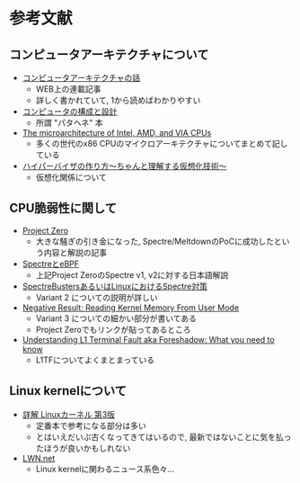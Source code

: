 # 参考文献

## コンピュータアーキテクチャについて
* [コンピュータアーキテクチャの話](https://news.mynavi.jp/series/architecture)
  * WEB上の連載記事
  * 詳しく書かれていて, 1から読めばわかりやすい
* [コンピュータの構成と設計](https://www.amazon.co.jp/dp/B00UJ42A0K/)
  * 所謂 "パタヘネ" 本
* [The microarchitecture of Intel, AMD, and VIA CPUs](https://www.agner.org/optimize/microarchitecture.pdf)
  * 多くの世代のx86 CPUのマイクロアーキテクチャについてまとめて記している
* [ハイパーバイザの作り方～ちゃんと理解する仮想化技術～](https://syuu1228.github.io/howto_implement_hypervisor/)
  * 仮想化関係について

## CPU脆弱性に関して
* [Project Zero](https://googleprojectzero.blogspot.com/2018/01/reading-privileged-memory-with-side.html)
  * 大きな騒ぎの引き金になった, Spectre/MeltdownのPoCに成功したという内容と解説の記事
* [SpectreとeBPF](http://mmi.hatenablog.com/entry/2018/02/02/003325)
  * 上記Project ZeroのSpectre v1, v2に対する日本語解説
* [SpectreBustersあるいはLinuxにおけるSpectre対策](https://www.slideshare.net/mhiramat/spectrebusterslinuxspectre)
  * Variant 2 についての説明が詳しい
* [Negative Result: Reading Kernel Memory From User Mode](https://cyber.wtf/2017/07/28/negative-result-reading-kernel-memory-from-user-mode/)
  * Variant 3 についての細かい部分が書いてある
  * Project Zeroでもリンクが貼ってあるところ
* [Understanding L1 Terminal Fault aka Foreshadow: What you need to know](https://www.redhat.com/en/blog/understanding-l1-terminal-fault-aka-foreshadow-what-you-need-know)
  * L1TFについてよくまとまっている

## Linux kernelについて
* [詳解 Linuxカーネル 第3版](https://www.oreilly.co.jp/books/9784873113135/)
  * 定番本で参考になる部分は多い
  * とはいえだいぶ古くなってきてはいるので, 最新ではないことに気を払ったほうが良いかもしれない
* [LWN.net](https://lwn.net/)
  * Linux kernelに関わるニュース系色々…
